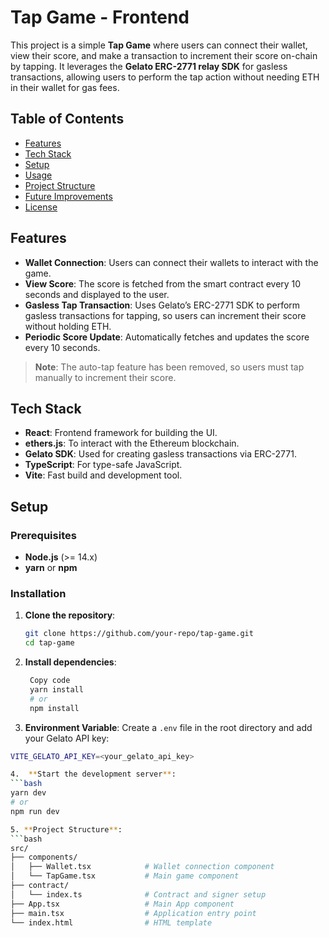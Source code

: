 # Tap Game - Frontend

This project is a simple **Tap Game** where users can connect their wallet, view their score, and make a transaction to increment their score on-chain by tapping. It leverages the **Gelato ERC-2771 relay SDK** for gasless transactions, allowing users to perform the tap action without needing ETH in their wallet for gas fees.

## Table of Contents
- [Features](#features)
- [Tech Stack](#tech-stack)
- [Setup](#setup)
- [Usage](#usage)
- [Project Structure](#project-structure)
- [Future Improvements](#future-improvements)
- [License](#license)

## Features
- **Wallet Connection**: Users can connect their wallets to interact with the game.
- **View Score**: The score is fetched from the smart contract every 10 seconds and displayed to the user.
- **Gasless Tap Transaction**: Uses Gelato’s ERC-2771 SDK to perform gasless transactions for tapping, so users can increment their score without holding ETH.
- **Periodic Score Update**: Automatically fetches and updates the score every 10 seconds.

> **Note**: The auto-tap feature has been removed, so users must tap manually to increment their score.

## Tech Stack
- **React**: Frontend framework for building the UI.
- **ethers.js**: To interact with the Ethereum blockchain.
- **Gelato SDK**: Used for creating gasless transactions via ERC-2771.
- **TypeScript**: For type-safe JavaScript.
- **Vite**: Fast build and development tool.

## Setup

### Prerequisites
- **Node.js** (>= 14.x)
- **yarn** or **npm**

### Installation

1. **Clone the repository**:
   ```bash
   git clone https://github.com/your-repo/tap-game.git
   cd tap-game

2. **Install dependencies**:
   ```bash
    Copy code
    yarn install
    # or
    npm install

 3. **Environment Variable**:
    Create a `.env` file in the root directory and add your Gelato API key:
 
  ```bash
  VITE_GELATO_API_KEY=<your_gelato_api_key>

4.  **Start the development server**:
  ```bash
  yarn dev
  # or
  npm run dev

5. **Project Structure**:
  ```bash
  src/
├── components/
│   ├── Wallet.tsx            # Wallet connection component
│   └── TapGame.tsx           # Main game component
├── contract/
│   └── index.ts              # Contract and signer setup
├── App.tsx                   # Main App component
├── main.tsx                  # Application entry point
└── index.html                # HTML template




